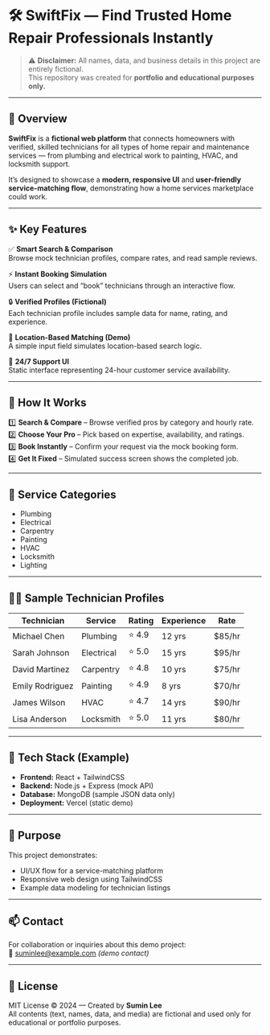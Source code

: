 # 🛠️ SwiftFix — Find Trusted Home Repair Professionals Instantly  

> ⚠️ **Disclaimer:** All names, data, and business details in this project are entirely fictional.  
> This repository was created for **portfolio and educational purposes only.**

---

## 🧩 Overview  

**SwiftFix** is a **fictional web platform** that connects homeowners with verified, skilled technicians for all types of home repair and maintenance services — from plumbing and electrical work to painting, HVAC, and locksmith support.  

It’s designed to showcase a **modern, responsive UI** and **user-friendly service-matching flow**, demonstrating how a home services marketplace could work.

---

## ✨ Key Features  

✅ **Smart Search & Comparison**  
Browse mock technician profiles, compare rates, and read sample reviews.  

⚡ **Instant Booking Simulation**  
Users can select and “book” technicians through an interactive flow.  

🔒 **Verified Profiles (Fictional)**  
Each technician profile includes sample data for name, rating, and experience.  

📍 **Location-Based Matching (Demo)**  
A simple input field simulates location-based search logic.  

💬 **24/7 Support UI**  
Static interface representing 24-hour customer service availability.  

---

## 🧭 How It Works  

1️⃣ **Search & Compare** – Browse verified pros by category and hourly rate.  
2️⃣ **Choose Your Pro** – Pick based on expertise, availability, and ratings.  
3️⃣ **Book Instantly** – Confirm your request via the mock booking form.  
4️⃣ **Get It Fixed** – Simulated success screen shows the completed job.  

---

## 🔧 Service Categories  

- Plumbing  
- Electrical  
- Carpentry  
- Painting  
- HVAC  
- Locksmith  
- Lighting  

---

## 👩‍🔧 Sample Technician Profiles  

| Technician | Service | Rating | Experience | Rate |
|-------------|----------|---------|-------------|------|
| Michael Chen | Plumbing | ⭐ 4.9 | 12 yrs | \$85/hr |
| Sarah Johnson | Electrical | ⭐ 5.0 | 15 yrs | \$95/hr |
| David Martinez | Carpentry | ⭐ 4.8 | 10 yrs | \$75/hr |
| Emily Rodriguez | Painting | ⭐ 4.9 | 8 yrs | \$70/hr |
| James Wilson | HVAC | ⭐ 4.7 | 14 yrs | \$90/hr |
| Lisa Anderson | Locksmith | ⭐ 5.0 | 11 yrs | \$80/hr |

---

## 🧠 Tech Stack (Example)  

- **Frontend:** React + TailwindCSS  
- **Backend:** Node.js + Express (mock API)  
- **Database:** MongoDB (sample JSON data only)  
- **Deployment:** Vercel (static demo)  

---

## 🎯 Purpose  

This project demonstrates:  
- UI/UX flow for a service-matching platform  
- Responsive web design using TailwindCSS  
- Example data modeling for technician listings  

---

## 📫 Contact  

For collaboration or inquiries about this demo project:  
📧 suminlee@example.com *(demo contact)*  

---

## 🧾 License  

MIT License © 2024 — Created by **Sumin Lee**  
All contents (text, names, data, and media) are fictional and used only for educational or portfolio purposes.  
